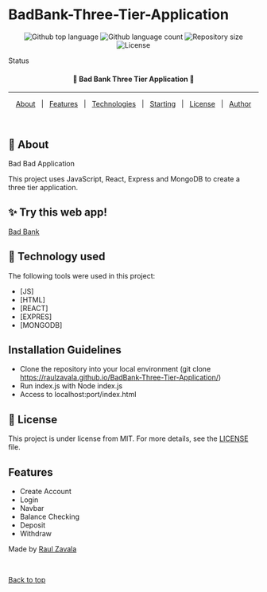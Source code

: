 # BadBank-Three-Tier-Application
<p align="center">
  <img alt="Github top language" src="https://img.shields.io/github/languages/top/raulzavala/BadBank-Three-Tier-Application?color=56BEB8">

  <img alt="Github language count" src="https://img.shields.io/github/languages/count/raulzavala/BadBank-Three-Tier-Application?color=56BEB8">

  <img alt="Repository size" src="https://img.shields.io/github/repo-size/raulzavala/BadBank-Three-Tier-Application?color=56BEB8">

  <img alt="License" src="https://img.shields.io/github/license/raulzavala/BadBank-Three-Tier-Application?color=56BEB8">
</p>

Status

<h4 align="center"> 
	🚧  Bad Bank Three Tier Application  🚧
</h4> 

<hr>

<p align="center">
  <a href="#dart-about">About</a> &#xa0; | &#xa0; 
  <a href="#sparkles-features">Features</a> &#xa0; | &#xa0;
  <a href="#rocket-technologies">Technologies</a> &#xa0; | &#xa0;
  <a href="#checkered_flag-starting">Starting</a> &#xa0; | &#xa0;
  <a href="#memo-license">License</a> &#xa0; | &#xa0;
  <a href="https://github.com/raulzavala" target="_blank">Author</a>
</p>

<br>

## :dart: About ##

Bad Bad Application

This project uses JavaScript, React, Express and MongoDB to create a three tier application.

## :sparkles: Try this web app! ##

<brk>
<a href="https://raulzavala.github.io/BadBank-Three-Tier-Application/" target="_blank">Bad Bank</a>

## :rocket: Technology used ##

The following tools were used in this project:

- [JS]
- [HTML]
- [REACT]
- [EXPRES]
- [MONGODB]

## Installation Guidelines ##
- Clone the repository into your local environment (git clone https://raulzavala.github.io/BadBank-Three-Tier-Application/)
- Run index.js with Node index.js
- Access to localhost:port/index.html
	
## :memo: License ##

This project is under license from MIT. For more details, see the [LICENSE](LICENSE) file.

## Features ##
- Create Account
- Login
- Navbar
- Balance Checking
- Deposit
- Withdraw

Made by <a href="https://github.com/raulzavala" target="_blank">Raul Zavala</a>

&#xa0;

<a href="#top">Back to top</a>
